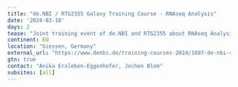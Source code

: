 ```yaml
---
title: "de.NBI / RTG2355 Galaxy Training Course - RNAseq Analysis"
date: '2024-03-18'
days: 2
tease: "Joint training event of de.NBI and RTG2355 about RNAseq Analysis"
continent: EU
location: "Giessen, Germany"
external_url: "https://www.denbi.de/training-courses-2024/1697-de-nbi-rtg2355-galaxy-training-course-rnaseq-analysis"
gtn: true
contact: "Anika Erxleben-Eggenhofer, Jochen Blom"
subsites: [all]
---
```

